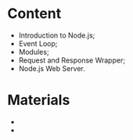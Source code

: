# Content
- Introduction to Node.js;
- Event Loop;
- Modules;
- Request and Response Wrapper;
- Node.js Web Server.


# Materials
- 
- 
